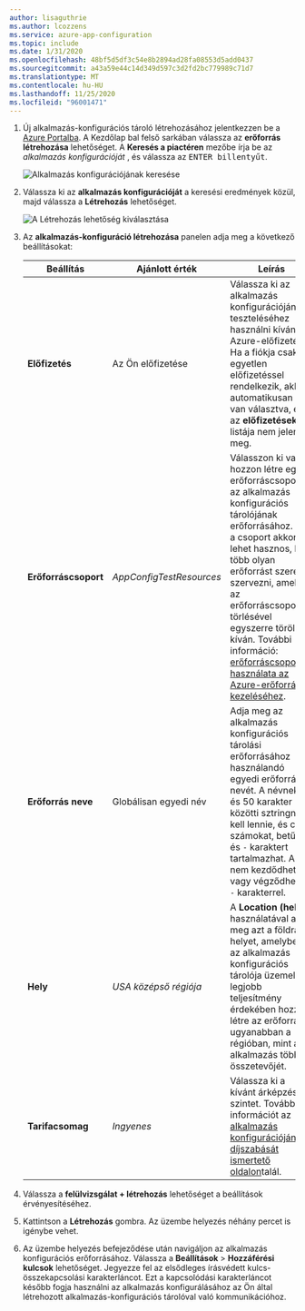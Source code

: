 ```yaml
---
author: lisaguthrie
ms.author: lcozzens
ms.service: azure-app-configuration
ms.topic: include
ms.date: 1/31/2020
ms.openlocfilehash: 48bf5d5df3c54e8b2894ad28fa08553d5add0437
ms.sourcegitcommit: a43a59e44c14d349d597c3d2fd2bc779989c71d7
ms.translationtype: MT
ms.contentlocale: hu-HU
ms.lasthandoff: 11/25/2020
ms.locfileid: "96001471"
---
```

1. Új alkalmazás-konfigurációs tároló létrehozásához jelentkezzen be a [Azure Portalba](https://portal.azure.com). A Kezdőlap bal felső sarkában válassza az **erőforrás létrehozása** lehetőséget. A **Keresés a piactéren** mezőbe írja be az *alkalmazás konfigurációját* , és válassza az <kbd>ENTER billentyűt</kbd>.

    ![Alkalmazás konfigurációjának keresése](media/azure-app-configuration-create/azure-portal-search.png)

1. Válassza ki az **alkalmazás konfigurációját** a keresési eredmények közül, majd válassza a **Létrehozás** lehetőséget.

    ![A Létrehozás lehetőség kiválasztása](media/azure-app-configuration-create/azure-portal-app-configuration-create.png)

1. Az **alkalmazás-konfiguráció létrehozása** panelen adja meg a következő beállításokat:

    | Beállítás | Ajánlott érték | Leírás |
    |---|---|---|
    | **Előfizetés** | Az Ön előfizetése | Válassza ki az alkalmazás konfigurációjának teszteléséhez használni kívánt Azure-előfizetést. Ha a fiókja csak egyetlen előfizetéssel rendelkezik, akkor automatikusan ki van választva, és az **előfizetések** listája nem jelenik meg. |
    | **Erőforráscsoport** | *AppConfigTestResources* | Válasszon ki vagy hozzon létre egy erőforráscsoportot az alkalmazás konfigurációs tárolójának erőforrásához. Ez a csoport akkor lehet hasznos, ha több olyan erőforrást szeretne szervezni, amelyet az erőforráscsoport törlésével egyszerre törölni kíván. További információ: [erőforráscsoportok használata az Azure-erőforrások kezeléséhez](../articles/azure-resource-manager/management/overview.md). |
    | **Erőforrás neve** | Globálisan egyedi név | Adja meg az alkalmazás konfigurációs tárolási erőforrásához használandó egyedi erőforrás nevét. A névnek 5 és 50 karakter közötti sztringnek kell lennie, és csak számokat, betűket és `-` karaktert tartalmazhat. A név nem kezdődhet vagy végződhet a `-` karakterrel. |
    | **Hely** | *USA középső régiója* | A **Location (hely** ) használatával adja meg azt a földrajzi helyet, amelyben az alkalmazás konfigurációs tárolója üzemel. A legjobb teljesítmény érdekében hozza létre az erőforrást ugyanabban a régióban, mint az alkalmazás többi összetevőjét. |
    | **Tarifacsomag** | *Ingyenes* | Válassza ki a kívánt árképzési szintet. További információt az [alkalmazás konfigurációjának díjszabását ismertető oldalon](https://azure.microsoft.com/pricing/details/app-configuration)talál. |

1. Válassza a **felülvizsgálat + létrehozás** lehetőséget a beállítások érvényesítéséhez.

1. Kattintson a **Létrehozás** gombra. Az üzembe helyezés néhány percet is igénybe vehet.

1. Az üzembe helyezés befejeződése után navigáljon az alkalmazás konfigurációs erőforrásához. Válassza a **Beállítások** > **Hozzáférési kulcsok** lehetőséget. Jegyezze fel az elsődleges írásvédett kulcs-összekapcsolási karakterláncot. Ezt a kapcsolódási karakterláncot később fogja használni az alkalmazás konfigurálásához az Ön által létrehozott alkalmazás-konfigurációs tárolóval való kommunikációhoz.